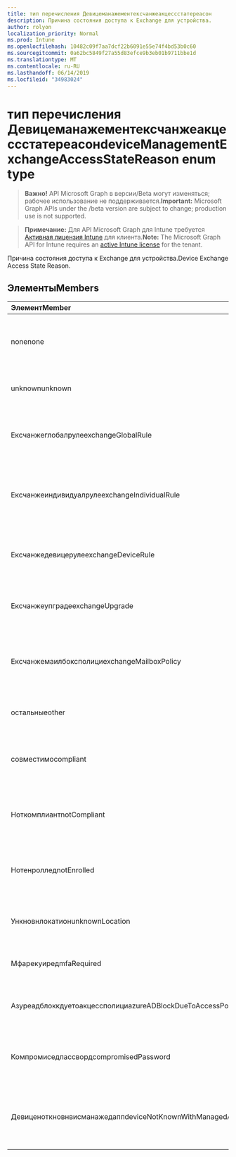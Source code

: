 ```yaml
---
title: тип перечисления Девицеманажементексчанжеакцессстатереасон
description: Причина состояния доступа к Exchange для устройства.
author: rolyon
localization_priority: Normal
ms.prod: Intune
ms.openlocfilehash: 10482c09f7aa7dcf22b6091e55e74f4bd53b0c60
ms.sourcegitcommit: 0a62bc5849f27a55d83efce9b3eb01b9711bbe1d
ms.translationtype: MT
ms.contentlocale: ru-RU
ms.lasthandoff: 06/14/2019
ms.locfileid: "34983024"
---
```

# <a name="devicemanagementexchangeaccessstatereason-enum-type"></a><span data-ttu-id="e4fe9-103">тип перечисления Девицеманажементексчанжеакцессстатереасон</span><span class="sxs-lookup"><span data-stu-id="e4fe9-103">deviceManagementExchangeAccessStateReason enum type</span></span>

> <span data-ttu-id="e4fe9-104">**Важно!** API Microsoft Graph в версии/Beta могут изменяться; рабочее использование не поддерживается.</span><span class="sxs-lookup"><span data-stu-id="e4fe9-104">**Important:** Microsoft Graph APIs under the /beta version are subject to change; production use is not supported.</span></span>

> <span data-ttu-id="e4fe9-105">**Примечание:** Для API Microsoft Graph для Intune требуется [Активная лицензия Intune](https://go.microsoft.com/fwlink/?linkid=839381) для клиента.</span><span class="sxs-lookup"><span data-stu-id="e4fe9-105">**Note:** The Microsoft Graph API for Intune requires an [active Intune license](https://go.microsoft.com/fwlink/?linkid=839381) for the tenant.</span></span>

<span data-ttu-id="e4fe9-106">Причина состояния доступа к Exchange для устройства.</span><span class="sxs-lookup"><span data-stu-id="e4fe9-106">Device Exchange Access State Reason.</span></span>

## <a name="members"></a><span data-ttu-id="e4fe9-107">Элементы</span><span class="sxs-lookup"><span data-stu-id="e4fe9-107">Members</span></span>
|<span data-ttu-id="e4fe9-108">Элемент</span><span class="sxs-lookup"><span data-stu-id="e4fe9-108">Member</span></span>|<span data-ttu-id="e4fe9-109">Значение</span><span class="sxs-lookup"><span data-stu-id="e4fe9-109">Value</span></span>|<span data-ttu-id="e4fe9-110">Описание</span><span class="sxs-lookup"><span data-stu-id="e4fe9-110">Description</span></span>|
|:---|:---|:---|
|<span data-ttu-id="e4fe9-111">none</span><span class="sxs-lookup"><span data-stu-id="e4fe9-111">none</span></span>|<span data-ttu-id="e4fe9-112">нуль</span><span class="sxs-lookup"><span data-stu-id="e4fe9-112">0</span></span>|<span data-ttu-id="e4fe9-113">Не обнаружена Причина состояния доступа в Exchange</span><span class="sxs-lookup"><span data-stu-id="e4fe9-113">No access state reason discovered from Exchange</span></span>|
|<span data-ttu-id="e4fe9-114">unknown</span><span class="sxs-lookup"><span data-stu-id="e4fe9-114">unknown</span></span>|<span data-ttu-id="e4fe9-115">1,1</span><span class="sxs-lookup"><span data-stu-id="e4fe9-115">1</span></span>|<span data-ttu-id="e4fe9-116">Причина неизвестного состояния доступа</span><span class="sxs-lookup"><span data-stu-id="e4fe9-116">Unknown access state reason</span></span>|
|<span data-ttu-id="e4fe9-117">Ексчанжеглобалруле</span><span class="sxs-lookup"><span data-stu-id="e4fe9-117">exchangeGlobalRule</span></span>|<span data-ttu-id="e4fe9-118">2</span><span class="sxs-lookup"><span data-stu-id="e4fe9-118">2</span></span>|<span data-ttu-id="e4fe9-119">Состояние доступа определяется глобальным правилом Exchange</span><span class="sxs-lookup"><span data-stu-id="e4fe9-119">Access state determined by Exchange Global rule</span></span>|
|<span data-ttu-id="e4fe9-120">Ексчанжеиндивидуалруле</span><span class="sxs-lookup"><span data-stu-id="e4fe9-120">exchangeIndividualRule</span></span>|<span data-ttu-id="e4fe9-121">4</span><span class="sxs-lookup"><span data-stu-id="e4fe9-121">3</span></span>|<span data-ttu-id="e4fe9-122">Состояние доступа определяется индивидуальной правилом Exchange</span><span class="sxs-lookup"><span data-stu-id="e4fe9-122">Access state determined by Exchange Individual rule</span></span>|
|<span data-ttu-id="e4fe9-123">Ексчанжедевицеруле</span><span class="sxs-lookup"><span data-stu-id="e4fe9-123">exchangeDeviceRule</span></span>|<span data-ttu-id="e4fe9-124">SP4</span><span class="sxs-lookup"><span data-stu-id="e4fe9-124">4</span></span>|<span data-ttu-id="e4fe9-125">Состояние доступа определяется правилом устройства Exchange</span><span class="sxs-lookup"><span data-stu-id="e4fe9-125">Access state determined by Exchange Device rule</span></span>|
|<span data-ttu-id="e4fe9-126">Ексчанжеупграде</span><span class="sxs-lookup"><span data-stu-id="e4fe9-126">exchangeUpgrade</span></span>|<span data-ttu-id="e4fe9-127">17:00</span><span class="sxs-lookup"><span data-stu-id="e4fe9-127">5</span></span>|<span data-ttu-id="e4fe9-128">Состояние доступа из-за обновления Exchange</span><span class="sxs-lookup"><span data-stu-id="e4fe9-128">Access state due to Exchange upgrade</span></span>|
|<span data-ttu-id="e4fe9-129">Ексчанжемаилбоксполици</span><span class="sxs-lookup"><span data-stu-id="e4fe9-129">exchangeMailboxPolicy</span></span>|<span data-ttu-id="e4fe9-130">6 </span><span class="sxs-lookup"><span data-stu-id="e4fe9-130">6</span></span>|<span data-ttu-id="e4fe9-131">Состояние доступа определяется политикой почтовых ящиков Exchange</span><span class="sxs-lookup"><span data-stu-id="e4fe9-131">Access state determined by Exchange Mailbox Policy</span></span>|
|<span data-ttu-id="e4fe9-132">остальные</span><span class="sxs-lookup"><span data-stu-id="e4fe9-132">other</span></span>|<span data-ttu-id="e4fe9-133">7 </span><span class="sxs-lookup"><span data-stu-id="e4fe9-133">7</span></span>|<span data-ttu-id="e4fe9-134">Состояние доступа определяется Exchange</span><span class="sxs-lookup"><span data-stu-id="e4fe9-134">Access state determined by Exchange</span></span>|
|<span data-ttu-id="e4fe9-135">совместимо</span><span class="sxs-lookup"><span data-stu-id="e4fe9-135">compliant</span></span>|<span data-ttu-id="e4fe9-136">8 </span><span class="sxs-lookup"><span data-stu-id="e4fe9-136">8</span></span>|<span data-ttu-id="e4fe9-137">Состояние доступа, предоставленное запросом на соответствие</span><span class="sxs-lookup"><span data-stu-id="e4fe9-137">Access state granted by compliance challenge</span></span>|
|<span data-ttu-id="e4fe9-138">Ноткомплиант</span><span class="sxs-lookup"><span data-stu-id="e4fe9-138">notCompliant</span></span>|<span data-ttu-id="e4fe9-139">9 </span><span class="sxs-lookup"><span data-stu-id="e4fe9-139">9</span></span>|<span data-ttu-id="e4fe9-140">Состояние доступа отозвано с помощью запроса на соответствие</span><span class="sxs-lookup"><span data-stu-id="e4fe9-140">Access state revoked by compliance challenge</span></span>|
|<span data-ttu-id="e4fe9-141">Нотенроллед</span><span class="sxs-lookup"><span data-stu-id="e4fe9-141">notEnrolled</span></span>|<span data-ttu-id="e4fe9-142">10 </span><span class="sxs-lookup"><span data-stu-id="e4fe9-142">10</span></span>|<span data-ttu-id="e4fe9-143">Состояние доступа, аннулированное запросом управления</span><span class="sxs-lookup"><span data-stu-id="e4fe9-143">Access state revoked by management challenge</span></span>|
|<span data-ttu-id="e4fe9-144">Ункновнлокатион</span><span class="sxs-lookup"><span data-stu-id="e4fe9-144">unknownLocation</span></span>|<span data-ttu-id="e4fe9-145">12</span><span class="sxs-lookup"><span data-stu-id="e4fe9-145">12</span></span>|<span data-ttu-id="e4fe9-146">Состояние доступа в связи с неизвестным расположением</span><span class="sxs-lookup"><span data-stu-id="e4fe9-146">Access state due to unknown location</span></span>|
|<span data-ttu-id="e4fe9-147">Мфарекуиред</span><span class="sxs-lookup"><span data-stu-id="e4fe9-147">mfaRequired</span></span>|<span data-ttu-id="e4fe9-148">13</span><span class="sxs-lookup"><span data-stu-id="e4fe9-148">13</span></span>|<span data-ttu-id="e4fe9-149">Состояние доступа из-за вызова MFA</span><span class="sxs-lookup"><span data-stu-id="e4fe9-149">Access state due to MFA challenge</span></span>|
|<span data-ttu-id="e4fe9-150">Азуреадблоккдуетоакцессполици</span><span class="sxs-lookup"><span data-stu-id="e4fe9-150">azureADBlockDueToAccessPolicy</span></span>|<span data-ttu-id="e4fe9-151">14</span><span class="sxs-lookup"><span data-stu-id="e4fe9-151">14</span></span>|<span data-ttu-id="e4fe9-152">Состояние доступа, отозванное политикой доступа AAD</span><span class="sxs-lookup"><span data-stu-id="e4fe9-152">Access State revoked by AAD Access Policy</span></span>|
|<span data-ttu-id="e4fe9-153">Компромиседпассворд</span><span class="sxs-lookup"><span data-stu-id="e4fe9-153">compromisedPassword</span></span>|<span data-ttu-id="e4fe9-154">означает</span><span class="sxs-lookup"><span data-stu-id="e4fe9-154">15</span></span>|<span data-ttu-id="e4fe9-155">Состояние доступа отозвано с помощью скомпрометированного пароля</span><span class="sxs-lookup"><span data-stu-id="e4fe9-155">Access State revoked by compromised password</span></span>|
|<span data-ttu-id="e4fe9-156">Девиценоткновнвисманажедапп</span><span class="sxs-lookup"><span data-stu-id="e4fe9-156">deviceNotKnownWithManagedApp</span></span>|<span data-ttu-id="e4fe9-157">столбцов</span><span class="sxs-lookup"><span data-stu-id="e4fe9-157">16</span></span>|<span data-ttu-id="e4fe9-158">Состояние доступа, отозванное с помощью вызова управляемого приложения</span><span class="sxs-lookup"><span data-stu-id="e4fe9-158">Access state revoked by managed application challenge</span></span>|





